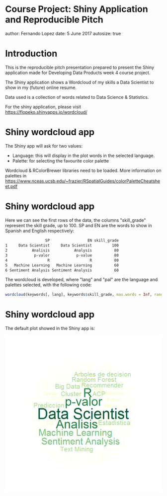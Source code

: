 Course Project: Shiny Application and Reproducible Pitch
========================================================
author: Fernando Lopez
date: 5 June 2017
autosize: true

Introduction
========================================================

This is the reproducible pitch presentation prepared to present the Shiny application made for Developing Data Products week 4 course project.

The Shiny application shows a Wordcloud of my skills a Data Scientist to show in my (future) online resume.

Data used is a collection of words related to Data Science & Statistics.

For the shiny application, please visit <https://flopeko.shinyapps.io/wordcloud/> 

Shiny wordcloud app
========================================================

The Shiny app will ask for two values:

- Language: this will display in the plot words in the selected language.
- Palette: for selecting the favourite color palette

Wordcloud & RColorBrewer libraries need to be loaded. More information on palettes in  <https://www.nceas.ucsb.edu/~frazier/RSpatialGuides/colorPaletteCheatsheet.pdf>


Shiny wordcloud app
========================================================

Here we can see the first rows of the data, the columns "skill_grade" represent the skill grade, up to 100. SP and EN are the words to show in Spanish and English respectively:

```
                  SP                 EN skill_grade
1     Data Scientist     Data Scientist         100
2           Analisis           Analysis          80
3            p-valor            p-value          80
4                  R                  R          80
5   Machine Learning   Machine Learning          60
6 Sentiment Analysis Sentiment Analysis          60
```

The wordcloud is developed, where "lang" and "pal" are the language and palettes selected, with the following code:

```r
wordcloud(keywords[, lang], keywords$skill_grade, max.words = Inf, random.order= FALSE, scale= c(4, 0.3), colors=pal)
```

Shiny wordcloud app
========================================================

The default plot showed in the Shiny app is:

![plot of chunk unnamed-chunk-4](resume_wordcloud-figure/unnamed-chunk-4-1.png)
